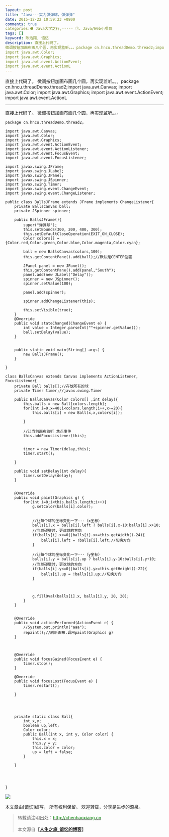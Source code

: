 ```yaml
---
layout: post
title: "Java---实力弹弹球，弹弹弹"
date: 2015-12-22 10:59:23 +0800
comments: true
categories:❷ Java大学之行,----- ①、Java/Web小项目
tags: []
keyword: 陈浩翔, 谙忆
description: 直接上代码了。 
微调按钮加画布画几个圆，再实现监听。。。package cn.hncu.threadDemo.thread2;import java.awt.Canvas;
import java.awt.Color;
import java.awt.Graphics;
import java.awt.event.ActionEvent;
import java.awt.event.ActionL 
---
```



直接上代码了。 
微调按钮加画布画几个圆，再实现监听。。。package cn.hncu.threadDemo.thread2;import java.awt.Canvas;
import java.awt.Color;
import java.awt.Graphics;
import java.awt.event.ActionEvent;
import java.awt.event.ActionL
<!-- more -->
----------

直接上代码了。
微调按钮加画布画几个圆，再实现监听。。。

```
package cn.hncu.threadDemo.thread2;

import java.awt.Canvas;
import java.awt.Color;
import java.awt.Graphics;
import java.awt.event.ActionEvent;
import java.awt.event.ActionListener;
import java.awt.event.FocusEvent;
import java.awt.event.FocusListener;

import javax.swing.JFrame;
import javax.swing.JLabel;
import javax.swing.JPanel;
import javax.swing.JSpinner;
import javax.swing.Timer;
import javax.swing.event.ChangeEvent;
import javax.swing.event.ChangeListener;

public class BallsJFrame extends JFrame implements ChangeListener{
	private BallsCanvas ball;
	private JSpinner spinner;
	
	public BallsJFrame(){
		super("弹弹球");
		this.setBounds(300, 200, 400, 300);
		this.setDefaultCloseOperation(EXIT_ON_CLOSE);
		Color colors[] = {Color.red,Color.green,Color.blue,Color.magenta,Color.cyan};
		
		ball = new BallsCanvas(colors,100);
		this.getContentPane().add(ball);//默认是CENTER位置
		
		JPanel panel = new JPanel();
		this.getContentPane().add(panel,"South");
		panel.add(new JLabel("Delay"));
		spinner = new JSpinner();
		spinner.setValue(100);
		
		panel.add(spinner);
		
		spinner.addChangeListener(this);
		
		this.setVisible(true);
	}
	@Override
	public void stateChanged(ChangeEvent e) {
		int value = Integer.parseInt(""+spinner.getValue());
		ball.setDelay(value);
	}
	
	
	public static void main(String[] args) {
		new BallsJFrame();
	}

}

class BallsCanvas extends Canvas implements ActionListener, FocusListener{
	private Ball balls[];//存放所有的球
	private Timer timer;//javax.swing.Timer
	
	public BallsCanvas(Color colors[] ,int delay){
		this.balls = new Ball[colors.length];
		for(int i=0,x=40;i<colors.length;i++,x+=20){
			this.balls[i] = new Ball(x,x,colors[i]);
			
		}
		
		//让当前画布监听 焦点事件
		this.addFocusListener(this);
		
		
		timer = new Timer(delay,this);
		timer.start();
		
	}
	
	public void setDelay(int delay){
		timer.setDelay(delay);
	}


	@Override
	public void paint(Graphics g) {
		for(int i=0;i<this.balls.length;i++){
			g.setColor(balls[i].color);
			
			
			//让每个球的坐标变化一下---（x坐标）
			balls[i].x = balls[i].left ? balls[i].x-10:balls[i].x+10;
			//当球碰壁时，更改球的方向
			if(balls[i].x<=0||balls[i].x>=this.getWidth()-24){
				balls[i].left = !balls[i].left;//切换方向
			}
			
			//让每个球的坐标变化一下---（y坐标）
			balls[i].y = balls[i].up ? balls[i].y-10:balls[i].y+10;
			//当球碰壁时，更改球的方向
			if(balls[i].y<=0||balls[i].y>=this.getHeight()-22){
				balls[i].up = !balls[i].up;//切换方向
			}
			
			
			
			g.fillOval(balls[i].x, balls[i].y, 20, 20);
		}
	}
	
	
	@Override
	public void actionPerformed(ActionEvent e) {
		//System.out.println("aaa");
		repaint();//刷新画布.调用paint(Graphics g)
	}
	
	

	@Override
	public void focusGained(FocusEvent e) {
		timer.stop();
	}

	@Override
	public void focusLost(FocusEvent e) {
		timer.restart();
		
	}

	
	
	
	private static class Ball{
		int x,y;
		boolean up,left;
		Color color;
		public Ball(int x, int y, Color color) {
			this.x = x;
			this.y = y;
			this.color = color;
			up = left = false;
		}
		
	}


	

}
```  
![](http://img.blog.csdn.net/20151222225803052)

本文章由<a href="http://chenhaoxiang.cn/">[谙忆]</a>编写， 所有权利保留。 
欢迎转载，分享是进步的源泉。
<blockquote cite='陈浩翔'>
<p background-color='#D3D3D3'>转载请注明出处：<a href='http://chenhaoxiang.cn'><font color="green">http://chenhaoxiang.cn</font></a><br><br>
本文源自<strong>【<a href='http://chenhaoxiang.cn' target='_blank'>人生之旅_谙忆的博客</a>】</strong></p>
</blockquote>

